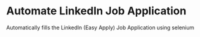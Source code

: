 # Automate LinkedIn Job Application
 Automatically fills the LinkedIn (Easy Apply) Job Application using selenium
